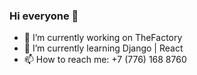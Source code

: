 ### Hi everyone 👋

- 🔭 I’m currently working on TheFactory 
- 🌱 I’m currently learning Django | React
- 📫 How to reach me: +7 (776) 168 8760

